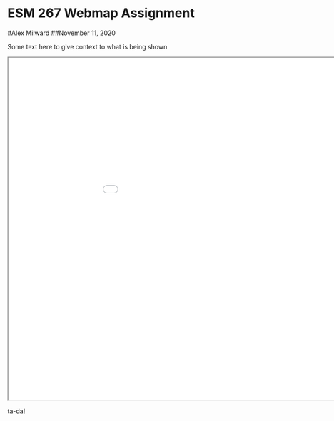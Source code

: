 ESM 267 Webmap Assignment
=========================
#Alex Milward
##November 11, 2020

Some text here to give context to what is being shown

<iframe src="assignment_2/index.html" width=1024 height=768></iframe>

ta-da!
